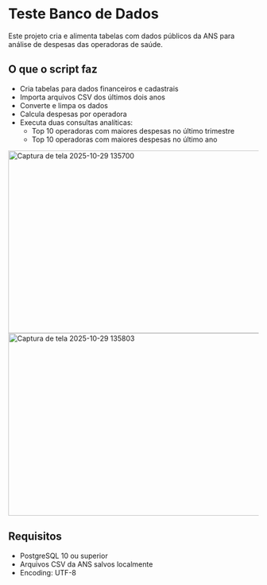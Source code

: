 # Teste Banco de Dados 

Este projeto cria e alimenta tabelas com dados públicos da ANS para análise de despesas das operadoras de saúde.

## O que o script faz

- Cria tabelas para dados financeiros e cadastrais
- Importa arquivos CSV dos últimos dois anos
- Converte e limpa os dados
- Calcula despesas por operadora
- Executa duas consultas analíticas:
  - Top 10 operadoras com maiores despesas no último trimestre
  - Top 10 operadoras com maiores despesas no último ano

<img width="671" height="367" alt="Captura de tela 2025-10-29 135700" src="https://github.com/user-attachments/assets/8b781227-078c-4965-b716-6d74bc0bca74" />

<img width="673" height="367" alt="Captura de tela 2025-10-29 135803" src="https://github.com/user-attachments/assets/efed5e28-19a5-4cb9-ad13-f2a456a7b500" />



## Requisitos

- PostgreSQL 10 ou superior
- Arquivos CSV da ANS salvos localmente
- Encoding: UTF-8

